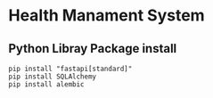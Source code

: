 # Health Manament System

## Python Libray Package install

``` 
pip install "fastapi[standard]"
pip install SQLAlchemy
pip install alembic

```
